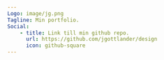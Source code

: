 ```yaml
---
Logo: image/jg.png
Tagline: Min portfolio.
Social:
    - title: Link till min github repo.
      url: https://github.com/jgottlander/design
      icon: github-square
---
```

